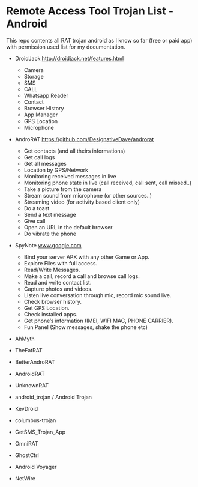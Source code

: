 # Remote Access Tool Trojan List - Android

This repo contents all RAT trojan android as I know so far (free or paid app) with permission used list for my documentation.

- DroidJack http://droidjack.net/features.html
  - Camera
  - Storage
  - SMS
  - CALL
  - Whatsapp Reader
  - Contact
  - Browser History
  - App Manager
  - GPS Location
  - Microphone
  
- AndroRAT https://github.com/DesignativeDave/androrat
  - Get contacts (and all theirs informations)
  - Get call logs
  - Get all messages
  - Location by GPS/Network
  - Monitoring received messages in live
  - Monitoring phone state in live (call received, call sent, call missed..)
  - Take a picture from the camera
  - Stream sound from microphone (or other sources..)
  - Streaming video (for activity based client only)
  - Do a toast
  - Send a text message
  - Give call
  - Open an URL in the default browser
  - Do vibrate the phone

- SpyNote www.google.com
  - Bind your server APK with any other Game or App.
  - Explore Files with full access.
  - Read/Write Messages.
  - Make a call, record a call and browse call logs.
  - Read and write contact list.
  - Capture photos and videos.
  - Listen live conversation through mic, record mic sound live.
  - Check browser history.
  - Get GPS Location.
  - Check installed apps.
  - Get phone’s information (IMEI, WIFI MAC, PHONE CARRIER).
  - Fun Panel (Show messages, shake the phone etc)

- AhMyth
- TheFatRAT
- BetterAndroRAT
- AndroidRAT
- UnknownRAT
- android_trojan / Android Trojan
- KevDroid
- columbus-trojan
- GetSMS_Trojan_App
- OmniRAT
- GhostCtrl
- Android Voyager
- NetWire

